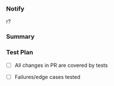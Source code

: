 ### Notify
<!--Assign reviewers for your code-->
r? 

### Summary
<!--What does your code do? What did you add and why are you making this change? --> 

### Test Plan 
<!-- How did you test this change, what were you unable to test, what edgecases/failures did you cover? --> 
- [ ] All changes in PR are covered by tests
- [ ] Failures/edge cases tested

